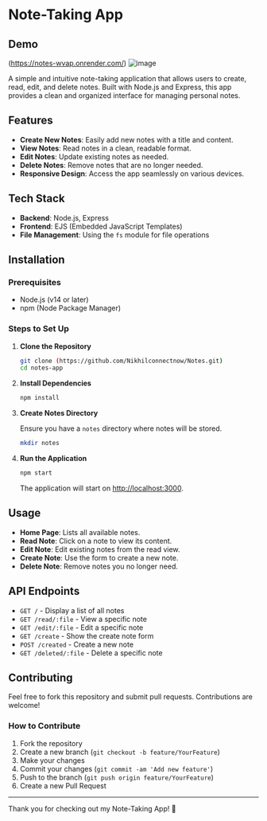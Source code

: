 # Note-Taking App
## Demo
(https://notes-wvap.onrender.com/)
![image](https://github.com/user-attachments/assets/7ad31eca-6b7a-47c3-aabb-c30d935d100e)


A simple and intuitive note-taking application that allows users to create, read, edit, and delete notes. Built with Node.js and Express, this app provides a clean and organized interface for managing personal notes.

## Features

- **Create New Notes**: Easily add new notes with a title and content.
- **View Notes**: Read notes in a clean, readable format.
- **Edit Notes**: Update existing notes as needed.
- **Delete Notes**: Remove notes that are no longer needed.
- **Responsive Design**: Access the app seamlessly on various devices.

## Tech Stack

- **Backend**: Node.js, Express
- **Frontend**: EJS (Embedded JavaScript Templates)
- **File Management**: Using the `fs` module for file operations

## Installation

### Prerequisites

- Node.js (v14 or later)
- npm (Node Package Manager)

### Steps to Set Up

1. **Clone the Repository**

   ```bash
   git clone (https://github.com/Nikhilconnectnow/Notes.git)
   cd notes-app
   ```

2. **Install Dependencies**

   ```bash
   npm install
   ```

3. **Create Notes Directory**

   Ensure you have a `notes` directory where notes will be stored.

   ```bash
   mkdir notes
   ```

4. **Run the Application**

   ```bash
   npm start
   ```

   The application will start on [http://localhost:3000](http://localhost:3000).

## Usage

- **Home Page**: Lists all available notes.
- **Read Note**: Click on a note to view its content.
- **Edit Note**: Edit existing notes from the read view.
- **Create Note**: Use the form to create a new note.
- **Delete Note**: Remove notes you no longer need.

## API Endpoints

- `GET /` - Display a list of all notes
- `GET /read/:file` - View a specific note
- `GET /edit/:file` - Edit a specific note
- `GET /create` - Show the create note form
- `POST /created` - Create a new note
- `GET /deleted/:file` - Delete a specific note

## Contributing

Feel free to fork this repository and submit pull requests. Contributions are welcome!

### How to Contribute

1. Fork the repository
2. Create a new branch (`git checkout -b feature/YourFeature`)
3. Make your changes
4. Commit your changes (`git commit -am 'Add new feature'`)
5. Push to the branch (`git push origin feature/YourFeature`)
6. Create a new Pull Request

---

Thank you for checking out my Note-Taking App! 🌟
